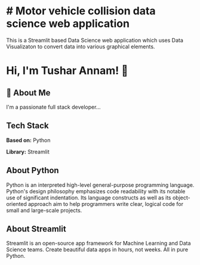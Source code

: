 
# # Motor vehicle collision data science web application

This is a Streamlit based Data Science web application which uses Data Visualizaton to convert data into various graphical elements.
# Hi, I'm Tushar Annam! 👋

  
## 🚀 About Me
I'm a passionate full stack developer...

  
## Tech Stack
**Based on:** Python

**Library:** Streamlit

  
## About Python

Python is an interpreted high-level general-purpose programming language. Python's design philosophy emphasizes code readability with its notable use of significant indentation. Its language constructs as well as its object-oriented approach aim to help programmers write clear, logical code for small and large-scale projects.
## About Streamlit

Streamlit is an open-source app framework for Machine Learning and Data Science teams. Create beautiful data apps in hours, not weeks. All in pure Python.
